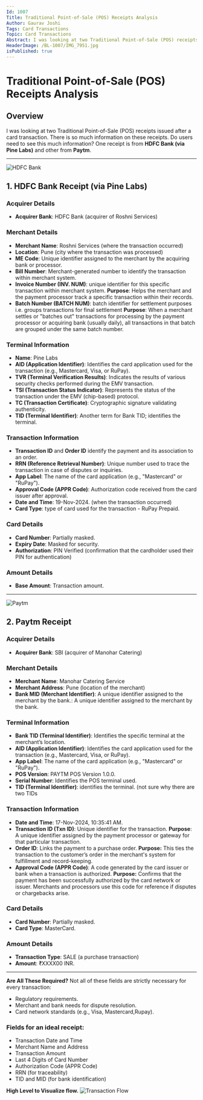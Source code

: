 ```yaml
---
Id: 1007
Title: Traditional Point-of-Sale (POS) Receipts Analysis
Author: Gaurav Joshi
Tags: Card Transactions
Topic: Card Transactions 
Abstract: I was looking at two Traditional Point-of-Sale (POS) receipts issued after a card transaction. Do users need to see this much information?
HeaderImage: /BL-1007/IMG_7951.jpg
isPublished: true
---
```


# Traditional Point-of-Sale (POS) Receipts Analysis

## Overview
I was looking at two Traditional Point-of-Sale (POS) receipts issued after a card transaction.
There is so much information on these receipts. Do users need to see this much information?
One receipt is from **HDFC Bank (via Pine Labs)** and other from **Paytm**.

---
![HDFC Bank](/BL-1007/1.png)
## 1. HDFC Bank Receipt (via Pine Labs)

### Acquirer Details
- **Acquirer Bank**: HDFC Bank (acquirer of Roshni Services)

### Merchant Details
- **Merchant Name**: Roshni Services (where the transaction occurred)
- **Location**: Pune (city where the transaction was processed)
- **ME Code**: Unique identifier assigned to the merchant by the acquiring bank or processor.
- **Bill Number**: Merchant-generated number to identify the transaction within merchant system.
- **Invoice Number (INV. NUM)**: unique identifier for this specific transaction within merchant system.
       **Purpose**: Helps the merchant and the payment processor track a specific transaction within their records.
- **Batch Number (BATCH NUM)**: batch identifier for settlement purposes i.e. groups transactions for final settlement
       **Purpose**: When a merchant settles or "batches out" transactions for processing by the payment processor or acquiring bank (usually daily), all transactions in that batch are grouped under the same batch number.

### Terminal Information
- **Name**: Pine Labs
- **AID (Application Identifier)**: Identifies the card application used for the transaction (e.g., Mastercard, Visa, or RuPay).
- **TVR (Terminal Verification Results)**: Indicates the results of various security checks performed during the EMV transaction.
- **TSI (Transaction Status Indicator)**: Represents the status of the transaction under the EMV (chip-based) protocol.
- **TC (Transaction Certificate)**: Cryptographic signature validating authenticity.
- **TID (Terminal Identifier)**: Another term for Bank TID; identifies the terminal.

### Transaction Information
- **Transaction ID** and **Order ID** identify the payment and its association to an order.
- **RRN (Reference Retrieval Number)**: Unique number used to trace the transaction in case of disputes or inquiries.
- **App Label**: The name of the card application (e.g., "Mastercard" or "RuPay").
- **Approval Code (APPR Code)**: Authorization code received from the card issuer after approval.
- **Date and Time**: 19-Nov-2024. (when the transaction occurred)
- **Card Type**: type of card used for the transaction - RuPay Prepaid.

### Card Details
- **Card Number**: Partially masked.
- **Expiry Date**: Masked for security.
- **Authorization**: PIN Verified (confirmation that the cardholder used their PIN for authentication)

### Amount Details
- **Base Amount**: Transaction amount.

---
![Paytm](/BL-1007/2.png)
## 2. Paytm Receipt

### Acquirer Details
- **Acquirer Bank**: SBI (acquirer of Manohar Catering)

### Merchant Details
- **Merchant Name**: Manohar Catering Service
- **Merchant Address**: Pune (location of the merchant)
- **Bank MID (Merchant Identifier)**: A unique identifier assigned to the merchant by the bank.: A unique identifier assigned to the merchant by the bank.

### Terminal Information
- **Bank TID (Terminal Identifier)**: Identifies the specific terminal at the merchant’s location.
- **AID (Application Identifier)**: Identifies the card application used for the transaction (e.g., Mastercard, Visa, or RuPay).
- **App Label**: The name of the card application (e.g., "Mastercard" or "RuPay").
- **POS Version**: PAYTM POS Version 1.0.0.
- **Serial Number**: Identifies the POS terminal used.
- **TID (Terminal Identifier)**: identifies the terminal. (not sure why there are two TIDs

### Transaction Information
- **Date and Time**: 17-Nov-2024, 10:35:41 AM.
- **Transaction ID (Txn ID)**: Unique identifier for the transaction. **Purpose**: A unique identifier assigned by the payment processor or gateway for that particular transaction.
- **Order ID**: Links the payment to a purchase order. **Purpose:** This ties the transaction to the customer’s order in the merchant's system for fulfillment and record-keeping.
- **Approval Code (APPR Code)**: A code generated by the card issuer or bank when a transaction is authorized. **Purpose:** Confirms that the payment has been successfully authorized by the card network or issuer. Merchants and processors use this code for reference if disputes or chargebacks arise.

### Card Details
- **Card Number**: Partially masked.
- **Card Type**: MasterCard.

### Amount Details
- **Transaction Type**: SALE (a purchase transaction)
- **Amount**: ₹XXXX00 INR.

---

**Are All These Required?**
Not all of these fields are strictly necessary for every transaction:  
- Regulatory requirements.  
- Merchant and bank needs for dispute resolution.  
- Card network standards (e.g., Visa, Mastercard,Rupay).  

### Fields for an ideal receipt:
- Transaction Date and Time  
- Merchant Name and Address  
- Transaction Amount  
- Last 4 Digits of Card Number  
- Authorization Code (APPR Code)  
- RRN (for traceability)  
- TID and MID (for bank identification) 


**High Level to Visualize flow.**
![Transaction Flow](/BL-1007/Untitledvideo-MadewithClipchamp-ezgif.com-video-to-gif-converter.gif)


